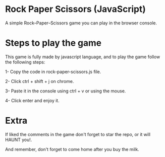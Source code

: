 # Rock Paper Scissors (JavaScript)

A simple Rock–Paper–Scissors game you can play in the browser console.
# Steps to play the game
This game is fully made by javascript language, and to play the game follow the following steps:

1- Copy the code in rock-paper-scissors.js file.

2- Click ctrl + shift + j on chrome.

3- Paste it in the console using ctrl + v or using the mouse.

4- Click enter and enjoy it.

# Extra
If liked the comments in the game don't forget to star the repo, or it will HAUNT you!.

And remember, don't forget to come home after you buy the milk.
